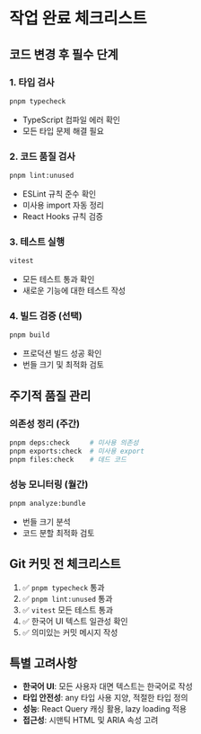 # 작업 완료 체크리스트

## 코드 변경 후 필수 단계

### 1. 타입 검사
```bash
pnpm typecheck
```
- TypeScript 컴파일 에러 확인
- 모든 타입 문제 해결 필요

### 2. 코드 품질 검사
```bash
pnpm lint:unused
```
- ESLint 규칙 준수 확인
- 미사용 import 자동 정리
- React Hooks 규칙 검증

### 3. 테스트 실행
```bash
vitest
```
- 모든 테스트 통과 확인
- 새로운 기능에 대한 테스트 작성

### 4. 빌드 검증 (선택)
```bash
pnpm build
```
- 프로덕션 빌드 성공 확인
- 번들 크기 및 최적화 검토

## 주기적 품질 관리

### 의존성 정리 (주간)
```bash
pnpm deps:check     # 미사용 의존성
pnpm exports:check  # 미사용 export
pnpm files:check    # 데드 코드
```

### 성능 모니터링 (월간)
```bash
pnpm analyze:bundle
```
- 번들 크기 분석
- 코드 분할 최적화 검토

## Git 커밋 전 체크리스트
1. ✅ `pnpm typecheck` 통과
2. ✅ `pnpm lint:unused` 통과  
3. ✅ `vitest` 모든 테스트 통과
4. ✅ 한국어 UI 텍스트 일관성 확인
5. ✅ 의미있는 커밋 메시지 작성

## 특별 고려사항
- **한국어 UI**: 모든 사용자 대면 텍스트는 한국어로 작성
- **타입 안전성**: any 타입 사용 지양, 적절한 타입 정의
- **성능**: React Query 캐싱 활용, lazy loading 적용
- **접근성**: 시맨틱 HTML 및 ARIA 속성 고려